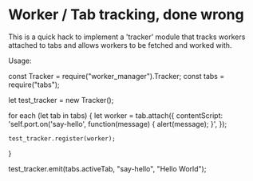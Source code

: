 # Worker / Tab tracking, done wrong

This is a quick hack to implement a 'tracker' module that tracks workers
attached to tabs and allows workers to be fetched and worked with.

Usage:

const Tracker = require("worker_manager").Tracker;
const tabs = require("tabs");

let test_tracker = new Tracker();

for each (let tab in tabs) {
	let worker = tab.attach({
		contentScript: 'self.port.on('say-hello', function(message) { alert(message); }',
	});

	test_tracker.register(worker);
}

test_tracker.emit(tabs.activeTab, "say-hello", "Hello World");

